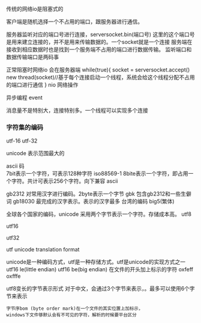 传统的网络io是阻塞式的

客户端是随机选择一个不占用的端口，跟服务器进行通信。

服务器监听对应的端口号进行连接，serversocket.bin(端口号)
这里的这个端口号是用来建立连接的，并不是用来传输数据的。一个socket就是一个连接
服务端在接收到相应数据时也是找到一个服务端不占用的端口进行数据传输。
监听端口和数据传输端口是两码事

正常阻塞时网络io 会在服务器端
while(true){
    socket = serversocket.accept()
    new thread(socket)//基于每个连接启动一个线程，系统会给这个线程分配不占用的端口进行通信
}
nio 网络操作

异步编程 event

消息量不是特别大，连接特别多。一个线程可以实现多个连接


### 字符集的编码 

utf-16
utf-32

unicode 表示范围最大的

ascii  码  
    7bit表示一个字符，可表示128种字符
iso88569-1
    8bite表示一个字符，即占用一个字符。共计可表示256个字符。向下兼容 ascii
    
gb2312 
    对常用汉字进行编码。2byte表示一个字节
gbk
    包含gb2312和一些生僻词
gb18030
    最完成的汉字表示。表示的汉字最多
台湾的编码 big5(繁体)


全球各个国家的编码，unicode
    采用两个字节表示一个字符。存储成本高。
utf8

utf16

utf32

utf unicode translation format

unicode是一种编码方式，utf是一种存储方式。utf是unicode的实现方式之一
utf16 le(little endian)  utf16 be(big endian)
在文件的开头加上标示的字符 oxfeff oxfffe

utf8变长的字节表示形式
    对于中文，会通过3个字节来表示，。最多可以使用6个字节来表示
    
    
    字节序bom (byte order mark)在一个文件的其实位置上加标示，
    windows下文件够默认会有不可见的字符，解析的时候要平台区分

